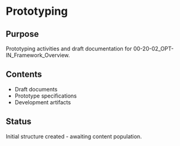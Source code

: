 # Prototyping

## Purpose
Prototyping activities and draft documentation for 00-20-02_OPT-IN_Framework_Overview.

## Contents
- Draft documents
- Prototype specifications
- Development artifacts

## Status
Initial structure created - awaiting content population.
